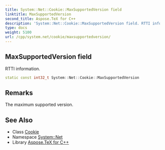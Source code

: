 ```yaml
---
title: System::Net::Cookie::MaxSupportedVersion field
linktitle: MaxSupportedVersion
second_title: Aspose.TeX for C++
description: 'System::Net::Cookie::MaxSupportedVersion field. RTTI information in C++.'
type: docs
weight: 5100
url: /cpp/system.net/cookie/maxsupportedversion/
---
```

## MaxSupportedVersion field


RTTI information.

```cpp
static const int32_t System::Net::Cookie::MaxSupportedVersion
```

## Remarks


The maximum supported version. 
## See Also

* Class [Cookie](../)
* Namespace [System::Net](../../)
* Library [Aspose.TeX for C++](../../../)
